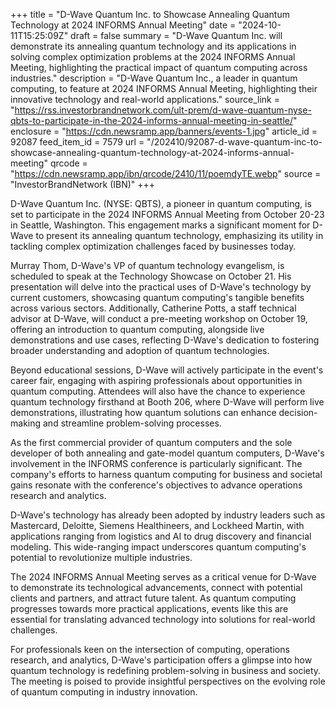 +++
title = "D-Wave Quantum Inc. to Showcase Annealing Quantum Technology at 2024 INFORMS Annual Meeting"
date = "2024-10-11T15:25:09Z"
draft = false
summary = "D-Wave Quantum Inc. will demonstrate its annealing quantum technology and its applications in solving complex optimization problems at the 2024 INFORMS Annual Meeting, highlighting the practical impact of quantum computing across industries."
description = "D-Wave Quantum Inc., a leader in quantum computing, to feature at 2024 INFORMS Annual Meeting, highlighting their innovative technology and real-world applications."
source_link = "https://rss.investorbrandnetwork.com/ult-prem/d-wave-quantum-nyse-qbts-to-participate-in-the-2024-informs-annual-meeting-in-seattle/"
enclosure = "https://cdn.newsramp.app/banners/events-1.jpg"
article_id = 92087
feed_item_id = 7579
url = "/202410/92087-d-wave-quantum-inc-to-showcase-annealing-quantum-technology-at-2024-informs-annual-meeting"
qrcode = "https://cdn.newsramp.app/ibn/qrcode/2410/11/poemdyTE.webp"
source = "InvestorBrandNetwork (IBN)"
+++

<p>D-Wave Quantum Inc. (NYSE: QBTS), a pioneer in quantum computing, is set to participate in the 2024 INFORMS Annual Meeting from October 20-23 in Seattle, Washington. This engagement marks a significant moment for D-Wave to present its annealing quantum technology, emphasizing its utility in tackling complex optimization challenges faced by businesses today.</p><p>Murray Thom, D-Wave's VP of quantum technology evangelism, is scheduled to speak at the Technology Showcase on October 21. His presentation will delve into the practical uses of D-Wave's technology by current customers, showcasing quantum computing's tangible benefits across various sectors. Additionally, Catherine Potts, a staff technical advisor at D-Wave, will conduct a pre-meeting workshop on October 19, offering an introduction to quantum computing, alongside live demonstrations and use cases, reflecting D-Wave's dedication to fostering broader understanding and adoption of quantum technologies.</p><p>Beyond educational sessions, D-Wave will actively participate in the event's career fair, engaging with aspiring professionals about opportunities in quantum computing. Attendees will also have the chance to experience quantum technology firsthand at Booth 206, where D-Wave will perform live demonstrations, illustrating how quantum solutions can enhance decision-making and streamline problem-solving processes.</p><p>As the first commercial provider of quantum computers and the sole developer of both annealing and gate-model quantum computers, D-Wave's involvement in the INFORMS conference is particularly significant. The company's efforts to harness quantum computing for business and societal gains resonate with the conference's objectives to advance operations research and analytics.</p><p>D-Wave's technology has already been adopted by industry leaders such as Mastercard, Deloitte, Siemens Healthineers, and Lockheed Martin, with applications ranging from logistics and AI to drug discovery and financial modeling. This wide-ranging impact underscores quantum computing's potential to revolutionize multiple industries.</p><p>The 2024 INFORMS Annual Meeting serves as a critical venue for D-Wave to demonstrate its technological advancements, connect with potential clients and partners, and attract future talent. As quantum computing progresses towards more practical applications, events like this are essential for translating advanced technology into solutions for real-world challenges.</p><p>For professionals keen on the intersection of computing, operations research, and analytics, D-Wave's participation offers a glimpse into how quantum technology is redefining problem-solving in business and society. The meeting is poised to provide insightful perspectives on the evolving role of quantum computing in industry innovation.</p>